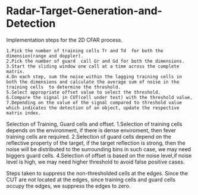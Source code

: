 # Radar-Target-Generation-and-Detection

Implementation steps for the 2D CFAR process.

	1.Pick the number of training cells Tr and Td  for both the dimension(range and doppler). 
	2.Pick the number of guard  call Gr and Gd for both the dimensions. 
	3.Start the sliding window one call at a time across the complete matrix. 
	4.On each step, sum the noise within the lagging training cells in both the dimensions and calculate the average sum of noise in the training cells  to determine the threshold.
	5.Select appropriate offset value to select the threshold.
	6.Compare the signal in CUT(cell under test) with the threshold value,
	7.Depending on the value of the signal compared to threshold value which indicates the detection of an object, update the respective matrix index.  


Selection of Training, Guard cells and offset.
	1.Selection of training cells depends on the environment, if there is dense enviroment, then fever training cells are required. 
	2.Selection of guard cells depend on the reflective property of the target, if the target reflection is strong, then the noise will be distributed to the surrounding bins in such case, we may need biggers guard cells. 
	4.Selection of offset is based on the noise level,if noise level is high, we may need higher threshold to avoid false positive cases. 

Steps taken to suppress the non-thresholded cells at the edges.
	Since the CUT are not located at the edges, since training cells and guard cells occupy the edges, we suppress the edges to zero. 

